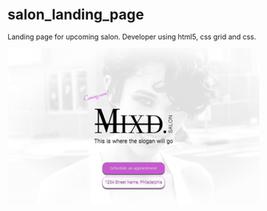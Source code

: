 # salon_landing_page
Landing page for upcoming salon. Developer using html5, css grid and css.

![Settings Window](/images/screen-shot.png)
